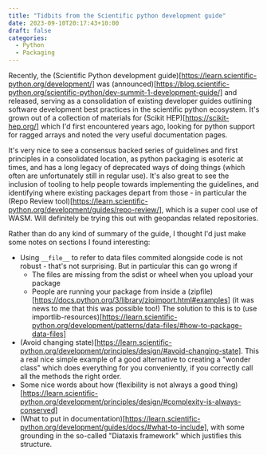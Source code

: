```yaml
---
title: "Tidbits from the Scientific python development guide"
date: 2023-09-10T20:17:43+10:00
draft: false
categories:
  - Python
  - Packaging
---
```


Recently, the (Scientific Python development guide)[https://learn.scientific-python.org/development/] was (announced)[https://blog.scientific-python.org/scientific-python/dev-summit-1-development-guide/] and released, serving as a consolidation of existing developer guides outlining software development
best practices in the scientific python ecosystem. It's grown out of a collection of materials for (Scikit HEP)[https://scikit-hep.org/]
which I'd first encountered years ago, looking for python support for ragged arrays and noted the very useful documentation pages.

It's very nice to see a consensus backed series of guidelines and first principles in a consolidated location,
as python packaging is esoteric at times, and has a long legacy of deprecated ways of doing things (which often are 
unfortunately still in regular use). It's also great to see the inclusion of tooling to help people towards implementing
the guidelines, and identifying where existing packages depart from those - in particular the (Repo Review tool)[https://learn.scientific-python.org/development/guides/repo-review/], which is a super cool use of WASM. Will definitely be trying this out with geopandas related repositories.

Rather than do any kind of summary of the guide, I thought I'd just make some notes on sections I found interesting:

- Using `__file__` to refer to data files commited alongside code is not robust - that's not surprising. But in particular this can go wrong if
   - The files are missing from the sdist or wheel when you upload your package
   - People are running your package from inside a (zipfile)[https://docs.python.org/3/library/zipimport.html#examples] (it was news to me that this was possible too!)
  The solution to this is to (use importlib-resources)[https://learn.scientific-python.org/development/patterns/data-files/#how-to-package-data-files]
- (Avoid changing state)[https://learn.scientific-python.org/development/principles/design/#avoid-changing-state]. This a real nice simple example of a good alternative to creating a "wonder class" which does everything for you conveniently, if you correctly call all the methods the right order.
- Some nice words about how (flexibility is not always a good thing)[https://learn.scientific-python.org/development/principles/design/#complexity-is-always-conserved]
- (What to put in documentation)[https://learn.scientific-python.org/development/guides/docs/#what-to-include], with some grounding in the so-called "Diataxis framework" which justifies this structure.


